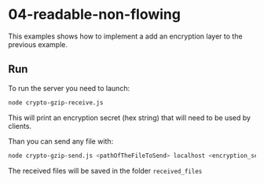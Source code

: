 # 04-readable-non-flowing

This examples shows how to implement a add an encryption layer to the previous example.

## Run

To run the server you need to launch:

```bash
node crypto-gzip-receive.js
```

This will print an encryption secret (hex string) that will need to be used by clients.

Than you can send any file with:

```bash
node crypto-gzip-send.js <pathOfTheFileToSend> localhost <encryption_secret>
```

The received files will be saved in the folder `received_files`